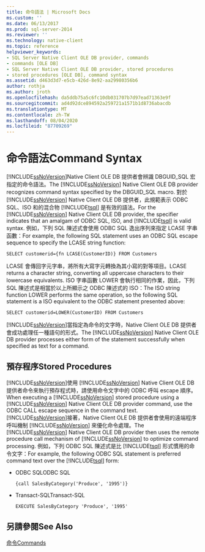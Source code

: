 ```yaml
---
title: 命令語法 | Microsoft Docs
ms.custom: ''
ms.date: 06/13/2017
ms.prod: sql-server-2014
ms.reviewer: ''
ms.technology: native-client
ms.topic: reference
helpviewer_keywords:
- SQL Server Native Client OLE DB provider, commands
- commands [OLE DB]
- SQL Server Native Client OLE DB provider, stored procedures
- stored procedures [OLE DB], command syntax
ms.assetid: d463d3d7-e5cb-426d-8e92-aa29980356b6
author: rothja
ms.author: jroth
ms.openlocfilehash: da5ddb75a5c6fc10db031707b7d97ead71363e9f
ms.sourcegitcommit: ad4d92dce894592a259721a1571b1d8736abacdb
ms.translationtype: MT
ms.contentlocale: zh-TW
ms.lasthandoff: 08/04/2020
ms.locfileid: "87709269"
---
```

# <a name="command-syntax"></a><span data-ttu-id="c9e90-102">命令語法</span><span class="sxs-lookup"><span data-stu-id="c9e90-102">Command Syntax</span></span>
  <span data-ttu-id="c9e90-103">[!INCLUDE[ssNoVersion](../../includes/ssnoversion-md.md)]Native Client OLE DB 提供者會辨識 DBGUID_SQL 宏指定的命令語法。</span><span class="sxs-lookup"><span data-stu-id="c9e90-103">The [!INCLUDE[ssNoVersion](../../includes/ssnoversion-md.md)] Native Client OLE DB provider recognizes command syntax specified by the DBGUID_SQL macro.</span></span> <span data-ttu-id="c9e90-104">對於 [!INCLUDE[ssNoVersion](../../includes/ssnoversion-md.md)] Native Client OLE DB 提供者，此規範表示 ODBC SQL、ISO 和的混合物 [!INCLUDE[tsql](../../includes/tsql-md.md)] 是有效的語法。</span><span class="sxs-lookup"><span data-stu-id="c9e90-104">For the [!INCLUDE[ssNoVersion](../../includes/ssnoversion-md.md)] Native Client OLE DB provider, the specifier indicates that an amalgam of ODBC SQL, ISO, and [!INCLUDE[tsql](../../includes/tsql-md.md)] is valid syntax.</span></span> <span data-ttu-id="c9e90-105">例如，下列 SQL 陳述式會使用 ODBC SQL 逸出序列來指定 LCASE 字串函數：</span><span class="sxs-lookup"><span data-stu-id="c9e90-105">For example, the following SQL statement uses an ODBC SQL escape sequence to specify the LCASE string function:</span></span>  
  
```  
SELECT customerid={fn LCASE(CustomerID)} FROM Customers  
```  
  
 <span data-ttu-id="c9e90-106">LCASE 會傳回字元字串，將所有大寫字元轉換為其小寫的對等項目。</span><span class="sxs-lookup"><span data-stu-id="c9e90-106">LCASE returns a character string, converting all uppercase characters to their lowercase equivalents.</span></span> <span data-ttu-id="c9e90-107">ISO 字串函數 LOWER 會執行相同的作業，因此，下列 SQL 陳述式是相當於以上所顯示之 ODBC 陳述式的 ISO：</span><span class="sxs-lookup"><span data-stu-id="c9e90-107">The ISO string function LOWER performs the same operation, so the following SQL statement is a ISO equivalent to the ODBC statement presented above:</span></span>  
  
```  
SELECT customerid=LOWER(CustomerID) FROM Customers  
```  
  
 <span data-ttu-id="c9e90-108">[!INCLUDE[ssNoVersion](../../includes/ssnoversion-md.md)]當指定為命令的文字時，Native Client OLE DB 提供者會成功處理任一種語句的形式。</span><span class="sxs-lookup"><span data-stu-id="c9e90-108">The [!INCLUDE[ssNoVersion](../../includes/ssnoversion-md.md)] Native Client OLE DB provider processes either form of the statement successfully when specified as text for a command.</span></span>  
  
## <a name="stored-procedures"></a><span data-ttu-id="c9e90-109">預存程序</span><span class="sxs-lookup"><span data-stu-id="c9e90-109">Stored Procedures</span></span>  
 <span data-ttu-id="c9e90-110">[!INCLUDE[ssNoVersion](../../includes/ssnoversion-md.md)]使用 [!INCLUDE[ssNoVersion](../../includes/ssnoversion-md.md)] Native Client OLE DB 提供者命令來執行預存程式時，請使用命令文字中的 ODBC 呼叫 escape 順序。</span><span class="sxs-lookup"><span data-stu-id="c9e90-110">When executing a [!INCLUDE[ssNoVersion](../../includes/ssnoversion-md.md)] stored procedure using a [!INCLUDE[ssNoVersion](../../includes/ssnoversion-md.md)] Native Client OLE DB provider command, use the ODBC CALL escape sequence in the command text.</span></span> <span data-ttu-id="c9e90-111">[!INCLUDE[ssNoVersion](../../includes/ssnoversion-md.md)]接著，Native Client OLE DB 提供者會使用的遠端程序呼叫機制 [!INCLUDE[ssNoVersion](../../includes/ssnoversion-md.md)] 來優化命令處理。</span><span class="sxs-lookup"><span data-stu-id="c9e90-111">The [!INCLUDE[ssNoVersion](../../includes/ssnoversion-md.md)] Native Client OLE DB provider then uses the remote procedure call mechanism of [!INCLUDE[ssNoVersion](../../includes/ssnoversion-md.md)] to optimize command processing.</span></span> <span data-ttu-id="c9e90-112">例如，下列 ODBC SQL 陳述式是比 [!INCLUDE[tsql](../../includes/tsql-md.md)] 形式慣用的命令文字：</span><span class="sxs-lookup"><span data-stu-id="c9e90-112">For example, the following ODBC SQL statement is preferred command text over the [!INCLUDE[tsql](../../includes/tsql-md.md)] form:</span></span>  
  
-   <span data-ttu-id="c9e90-113">ODBC SQL</span><span class="sxs-lookup"><span data-stu-id="c9e90-113">ODBC SQL</span></span>  
  
    ```  
    {call SalesByCategory('Produce', '1995')}  
    ```  
  
-   <span data-ttu-id="c9e90-114">Transact-SQL</span><span class="sxs-lookup"><span data-stu-id="c9e90-114">Transact-SQL</span></span>  
  
    ```  
    EXECUTE SalesByCategory 'Produce', '1995'  
    ```  
  
## <a name="see-also"></a><span data-ttu-id="c9e90-115">另請參閱</span><span class="sxs-lookup"><span data-stu-id="c9e90-115">See Also</span></span>  
 [<span data-ttu-id="c9e90-116">命令</span><span class="sxs-lookup"><span data-stu-id="c9e90-116">Commands</span></span>](commands.md)  
  
  

